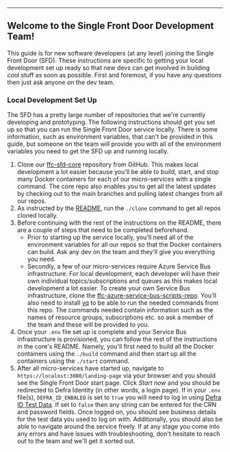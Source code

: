 ***
## Welcome to the Single Front Door Development Team! 
This guide is for new software developers (at any level) joining the Single Front Door (SFD). These instructions are specific to getting your local development set up ready so that new devs can get involved in building cool stuff as soon as possible. First and foremost, if you have any questions then just ask anyone on the dev team.
### Local Development Set Up 
The SFD has a pretty large number of repositories that we're currently developing and prototyping. The following instructions should get you set up so that you can run the Single Front Door service locally. There is some information, such as environment variables, that can't be provided in this guide, but someone on the team will provide you with all of the environment variables you need to get the SFD up and running locally. 
1. Clone our [ffc-sfd-core](https://github.com/defra/ffc-sfd-core) repository from GitHub. This makes local development a lot easier because you'll be able to build, start, and stop many Docker containers for each of our micro-services with a single command. The core repo also enables you to get all the latest updates by checking out to the main branches and pulling latest changes from all our repos.
2. As instructed by the [README](https://github.com/DEFRA/ffc-sfd-core/blob/main/README.md), run the `./clone` command to get all repos cloned locally.
3. Before continuing with the rest of the instructions on the README, there are a couple of steps that need to be completed beforehand.
	- Prior to starting up the service locally, you'll need all of the environment variables for all our repos so that the Docker containers can build. Ask any dev on the team and they'll give you everything you need.
	- Secondly, a few of our micro-services require Azure Service Bus infrastructure. For local development, each developer will have their own individual topics/subscriptions and queues as this makes local development a lot easier. To create your own Service Bus infrastructure, clone the [ffc-azure-service-bus-scripts-repo](https://github.com/DEFRA/ffc-azure-service-bus-scripts). You'll also need to install [yq](https://github.com/mikefarah/yq) to be able to run the needed commands from this repo. The commands needed contain information such as the names of resource groups, subscriptions etc. so ask a member of the team and these will be provided to you.
4. Once your `.env` file set up is complete and your Service Bus infrastructure is provisioned, you can follow the rest of the instructions in the core's README. Namely, you'll first need to build all the Docker containers using the `./build` command and then start up all the containers using the `./start` command.
5. After all micro-services have started up, navigate to `https://localost:3000/landing-page` via your browser and you should see the Single Front Door start page. Click *Start now* and you should be redirected to Defra Identity (in other words, a login page). If in your `.env` file(s), `DEFRA_ID_ENBALED` is set to `true` you will need to log in using [Defra ID Test Data]([https://eaflood.atlassian.net/wiki/spaces/VVAHWR/pages/4329538112/DEFRA+ID+Test+Data](https://eaflood.atlassian.net/wiki/spaces/VVAHWR/pages/4329538112/DEFRA+ID+Test+Data)). If set to `false` then any string can be entered for the CRN and password fields. Once logged on, you should see business details for the test data you used to log on with. Additionally, you should also be able to navigate around the service freely.
If at any stage you come into any errors and have issues with troubleshooting, don't hesitate to reach out to the team and we'll get it sorted out.